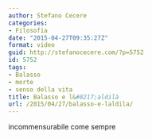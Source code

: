 ```yaml
---
author: Stefano Cecere
categories:
- Filosofia
date: "2015-04-27T09:35:27Z"
format: video
guid: http://stefanocecere.com/?p=5752
id: 5752
tags:
- Balasso
- morte
- senso della vita
title: Balasso e l&#8217;aldilà
url: /2015/04/27/balasso-e-laldila/
---
```


incommensurabile come sempre

<div class="jetpack-video-wrapper">
</div>